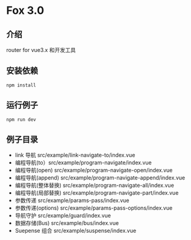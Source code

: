 # Fox 3.0

## 介绍

router for vue3.x 和开发工具

## 安装依赖

```
npm install
```

## 运行例子

```
npm run dev
```

## 例子目录

- link 导航 src/example/link-navigate-to/index.vue
- 编程导航(to）src/example/program-navigate/index.vue
- 编程导航(open) src/example/program-navigate-open/index.vue
- 编程导航(append) src/example/program-navigate-append/index.vue
- 编程导航(整体替换) src/example/program-navigate-all/index.vue
- 编程导航(局部替换) src/example/program-navigate-part/index.vue
- 参数传递 src/example/params-pass/index.vue
- 参数传递(options) src/example/params-pass-options/index.vue
- 导航守护 src/example/guard/index.vue
- 数据存储(Bus) src/example/bus/index.vue
- Suepense 组合 src/example/suspense/index.vue
